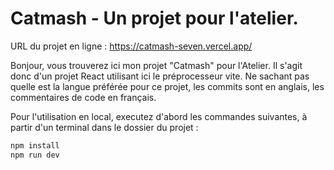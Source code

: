 # Catmash - Un projet pour l'atelier.

URL du projet en ligne : https://catmash-seven.vercel.app/

Bonjour, vous trouverez ici mon projet "Catmash" pour l'Atelier. Il s'agit donc d'un projet React utilisant ici le préprocesseur vite.
Ne sachant pas quelle est la langue préférée pour ce projet, les commits sont en anglais, les commentaires de code en français.

Pour l'utilisation en local, executez d'abord les commandes suivantes, à partir d'un terminal dans le dossier du projet :
```js
npm install
npm run dev
```
